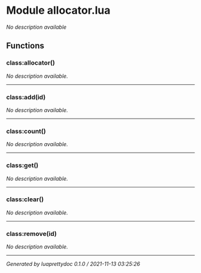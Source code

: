 # Module allocator.lua
_No description available_

## Functions

### class:allocator()

_No description available._

---

### class:add(id)

_No description available._

---

### class:count()

_No description available._

---

### class:get()

_No description available._

---

### class:clear()

_No description available._

---

### class:remove(id)

_No description available._

---

_Generated by luaprettydoc 0.1.0 / 2021-11-13 03:25:26_
